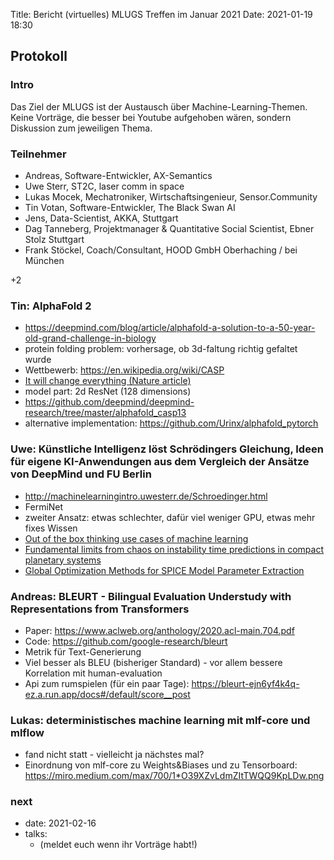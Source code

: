 Title: Bericht (virtuelles) MLUGS Treffen im Januar 2021
Date: 2021-01-19 18:30

## Protokoll

### Intro

Das Ziel der MLUGS ist der Austausch über Machine-Learning-Themen.
Keine Vorträge, die besser bei Youtube aufgehoben wären, sondern Diskussion zum jeweiligen Thema.

### Teilnehmer

- Andreas, Software-Entwickler, AX-Semantics
- Uwe Sterr, ST2C, laser comm in space
- Lukas Mocek, Mechatroniker, Wirtschaftsingenieur, Sensor.Community
- Tin Votan, Software-Entwickler, The Black Swan AI
- Jens, Data-Scientist, AKKA, Stuttgart
- Dag Tanneberg, Projektmanager & Quantitative Social Scientist, Ebner Stolz Stuttgart
- Frank Stöckel, Coach/Consultant, HOOD GmbH Oberhaching / bei München

+2

### Tin: AlphaFold 2

- <https://deepmind.com/blog/article/alphafold-a-solution-to-a-50-year-old-grand-challenge-in-biology>
- protein folding problem: vorhersage, ob 3d-faltung richtig gefaltet wurde
- Wettbewerb: <https://en.wikipedia.org/wiki/CASP>
- [It will change everything (Nature article)](https://www.nature.com/articles/d41586-020-03348-4)
- model part: 2d ResNet (128 dimensions)
- <https://github.com/deepmind/deepmind-research/tree/master/alphafold_casp13>
- alternative implementation: <https://github.com/Urinx/alphafold_pytorch>


### Uwe: Künstliche Intelligenz löst Schrödingers Gleichung, Ideen für eigene KI-Anwendungen aus dem Vergleich der Ansätze von DeepMind und FU Berlin

- <http://machinelearningintro.uwesterr.de/Schroedinger.html>
- FermiNet
- zweiter Ansatz: etwas schlechter, dafür viel weniger GPU, etwas mehr fixes Wissen
- [Out of the box thinking use cases of machine learning](http://machinelearningintro.uwesterr.de/mlAplicationExamples.html)
- [Fundamental limits from chaos on instability time predictions in compact planetary systems](http://machinelearningintro.uwesterr.de/StabilityPlanetarySystem.html)
- [Global Optimization Methods for SPICE Model Parameter Extraction](http://machinelearningintro.uwesterr.de/ErmittlungVonSimulationsParametern.html)


### Andreas: BLEURT - Bilingual Evaluation Understudy with Representations from Transformers

- Paper: <https://www.aclweb.org/anthology/2020.acl-main.704.pdf>
- Code: <https://github.com/google-research/bleurt>
- Metrik für Text-Generierung
- Viel besser als BLEU (bisheriger Standard) - vor allem bessere Korrelation mit human-evaluation
- Api zum rumspielen (für ein paar Tage): <https://bleurt-ejn6yf4k4q-ez.a.run.app/docs#/default/score__post>


### Lukas: deterministisches machine learning mit mlf-core und mlflow

- fand nicht statt - vielleicht ja nächstes mal?
- Einordnung von mlf-core zu Weights&Biases und zu Tensorboard: <https://miro.medium.com/max/700/1*O39XZvLdmZItTWQQ9KpLDw.png>


### next

- date: 2021-02-16
- talks:
   - (meldet euch wenn ihr Vorträge habt!)
